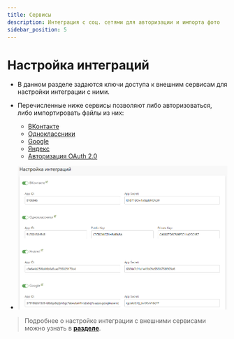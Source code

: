 ```yaml
---
title: Сервисы
description: Интеграция с соц. сетями для авторизации и импорта фото
sidebar_position: 5
---
```


# Настройка интеграций
* В данном разделе задаются ключи доступа к внешним сервисам для настройки интеграции с ними.

* Перечисленные ниже сервисы позволяют либо авторизоваться, либо импортировать файлы из них:
    + [ВКонтакте](/integration/socials#вконтакте)
    + [Одноклассники](/integration/socials#одноклассники)
    + [Google](/integration/socials#google)
    + [Яндекс](/integration/socials#яндекс)
    + [Авторизация OAuth 2.0](https://oauth.net/)
* ![](../_media/site/services.png)
> Подробнее о настройке интеграции с внешними сервисами можно узнать в __[разделе](/integration/socials)__.